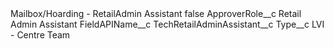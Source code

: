 <?xml version="1.0" encoding="UTF-8"?>
<CustomMetadata xmlns="http://soap.sforce.com/2006/04/metadata" xmlns:xsi="http://www.w3.org/2001/XMLSchema-instance" xmlns:xsd="http://www.w3.org/2001/XMLSchema">
    <label>Mailbox/Hoarding - RetailAdmin Assistant</label>
    <protected>false</protected>
    <values>
        <field>ApproverRole__c</field>
        <value xsi:type="xsd:string">Retail Admin Assistant</value>
    </values>
    <values>
        <field>FieldAPIName__c</field>
        <value xsi:type="xsd:string">TechRetailAdminAssistant__c</value>
    </values>
    <values>
        <field>Type__c</field>
        <value xsi:type="xsd:string">LVI - Centre Team</value>
    </values>
</CustomMetadata>

